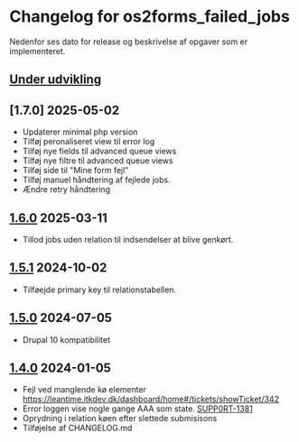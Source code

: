 # Changelog for os2forms_failed_jobs

Nedenfor ses dato for release og beskrivelse af opgaver som er implementeret.

## [Under udvikling]

## [1.7.0] 2025-05-02

* Updaterer minimal php version
* Tilføj peronaliseret view til error log
* Tilføj nye fields til advanced queue views
* Tilføj nye filtre til advanced queue views
* Tilføj side til "Mine form fejl"
* Tilføj manuel håndtering af fejlede jobs.
* Ændre retry håndtering

## [1.6.0] 2025-03-11

* Tillod jobs uden relation til indsendelser at blive genkørt.

## [1.5.1] 2024-10-02

* Tilføejde primary key til relationstabellen.

## [1.5.0] 2024-07-05

* Drupal 10 kompatibilitet

## [1.4.0] 2024-01-05

* Fejl ved manglende kø elementer https://leantime.itkdev.dk/dashboard/home#/tickets/showTicket/342
* Error loggen vise nogle gange AAA som state. [SUPP0RT-1381](https://jira.itkdev.dk/browse/SUPP0RT-1381)
* Oprydning i relation køen efter slettede submisisons
* Tilføjelse af CHANGELOG.md

[Under udvikling]: https://github.com/itk-dev/os2forms_failed_jobs/compare/1.6.0...HEAD
[1.6.0]: https://github.com/itk-dev/os2forms_failed_jobs/compare/1.5.1...1.6.0
[1.5.1]: https://github.com/itk-dev/os2forms_failed_jobs/compare/1.5.0...1.5.1
[1.5.0]: https://github.com/itk-dev/os2forms_failed_jobs/compare/1.4.0...1.5.0
[1.4.0]: https://github.com/itk-dev/os2forms_failed_jobs/compare/1.3.2...1.4.0

